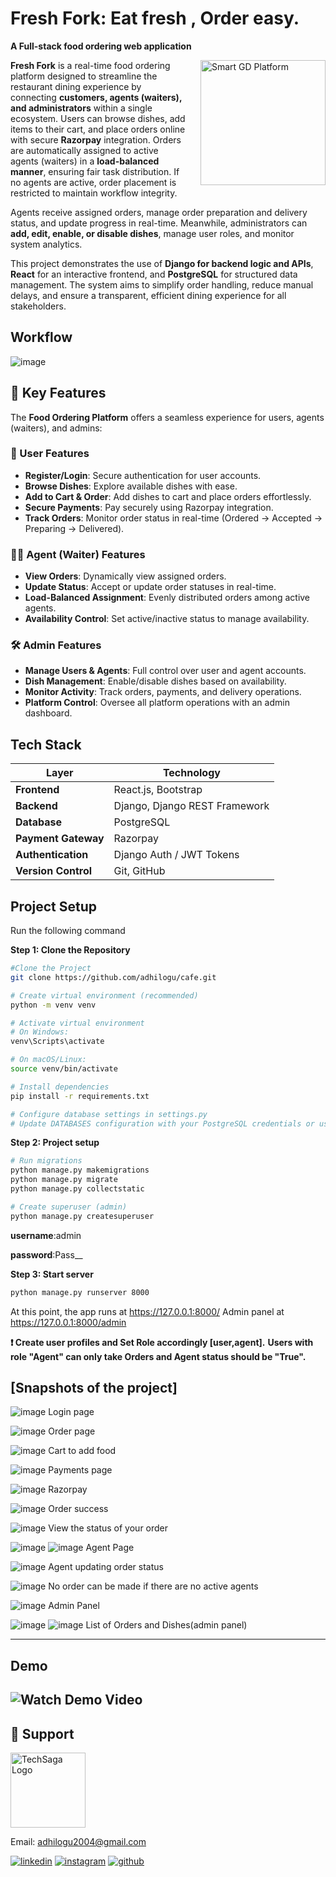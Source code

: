 # Fresh Fork: Eat fresh , Order easy.
**A Full-stack food ordering web application**

<div style="float: right; margin-left: 20px;">
  <img src="git-images/ff.jpg" alt="Smart GD Platform" width="200" />
</div>

**Fresh Fork** is a real-time food ordering platform designed to streamline the restaurant dining experience by connecting **customers, agents (waiters), and administrators** within a single ecosystem. Users can browse dishes, add items to their cart, and place orders online with secure **Razorpay** integration. Orders are automatically assigned to active agents (waiters) in a **load-balanced manner**, ensuring fair task distribution. If no agents are active, order placement is restricted to maintain workflow integrity.

Agents receive assigned orders, manage order preparation and delivery status, and update progress in real-time. Meanwhile, administrators can **add, edit, enable, or disable dishes**, manage user roles, and monitor system analytics.

This project demonstrates the use of **Django for backend logic and APIs**, **React** for an interactive frontend, and **PostgreSQL** for structured data management. The system aims to simplify order handling, reduce manual delays, and ensure a transparent, efficient dining experience for all stakeholders.
## Workflow
![image](git-images/workflow.png)

## 🚀 Key Features

The **Food Ordering Platform** offers a seamless experience for users, agents (waiters), and admins:

### 👤 User Features
- **Register/Login**: Secure authentication for user accounts.
- **Browse Dishes**: Explore available dishes with ease.
- **Add to Cart & Order**: Add dishes to cart and place orders effortlessly.
- **Secure Payments**: Pay securely using Razorpay integration.
- **Track Orders**: Monitor order status in real-time (Ordered → Accepted → Preparing → Delivered).

### 👨‍🍳 Agent (Waiter) Features
- **View Orders**: Dynamically view assigned orders.
- **Update Status**: Accept or update order statuses in real-time.
- **Load-Balanced Assignment**: Evenly distributed orders among active agents.
- **Availability Control**: Set active/inactive status to manage availability.

### 🛠️ Admin Features
- **Manage Users & Agents**: Full control over user and agent accounts.
- **Dish Management**: Enable/disable dishes based on availability.
- **Monitor Activity**: Track orders, payments, and delivery operations.
- **Platform Control**: Oversee all platform operations with an admin dashboard.


## Tech Stack
| Layer              | Technology                        |
|--------------------|-----------------------------------|
| **Frontend**       | React.js, Bootstrap          |
| **Backend**        | Django, Django REST Framework     |
| **Database**       | PostgreSQL                        |
| **Payment Gateway**| Razorpay                          |
| **Authentication** | Django Auth / JWT Tokens          |
| **Version Control**| Git, GitHub                       |

## Project Setup

Run the following command

**Step 1: Clone the Repository**

```bash
#Clone the Project 
git clone https://github.com/adhilogu/cafe.git

# Create virtual environment (recommended) 
python -m venv venv

# Activate virtual environment
# On Windows:
venv\Scripts\activate

# On macOS/Linux:
source venv/bin/activate

# Install dependencies
pip install -r requirements.txt

# Configure database settings in settings.py
# Update DATABASES configuration with your PostgreSQL credentials or use sqlite
```

**Step 2: Project setup**
```bash
# Run migrations
python manage.py makemigrations
python manage.py migrate
python manage.py collectstatic
```

```bash
# Create superuser (admin)
python manage.py createsuperuser
```
**username**:admin

**password**:Pass__

**Step 3: Start server**

```bash
python manage.py runserver 8000
```


At this point, the app runs at https://127.0.0.1:8000/
Admin panel at  https://127.0.0.1:8000/admin

**❗ Create user profiles and Set Role accordingly [user,agent].**
**Users with role "Agent" can only take Orders and 	Agent status should be "True".**



## [Snapshots of the project]

![image](git-images/login.png)
Login page

![image](git-images/order.png)
Order page

![image](git-images/cart.png)
Cart to add food

![image](git-images/payment.png)
Payments page

![image](git-images/paid.png)
Razorpay

![image](git-images/success.png)
Order success

![image](git-images/orderstatus.png)
View the status of your order

![image](git-images/agent.png)
![image](git-images/agentfinished.png)
Agent Page

![image](git-images/update.png)
Agent updating order status

![image](git-images/noagent.png)
No order can be made if there are no active agents 

![image](git-images/a3.png)
Admin Panel

![image](git-images/a1.png)
![image](git-images/a2.png)
List of Orders and Dishes(admin panel)

---
## Demo
![Watch Demo Video](git-images/gd1.gif) 
---
## 📧 Support

<div style="text-align: left;">
  <img src="git-images/techsagalogo.png" alt="TechSaga Logo" style="width: 120px;">
  <p>Email: <a href="mailto:adhilogu2004@gmail.com">adhilogu2004@gmail.com</a></p>
</div>


[![linkedin](https://img.shields.io/badge/linkedin-0A66C2?style=for-the-badge&logo=linkedin&logoColor=white)](https://www.linkedin.com/in/adithya-loganathan-a47218283/)
[![instagram](https://img.shields.io/badge/instagram-E4405F?style=for-the-badge&logo=instagram&logoColor=white)](https://www.instagram.com/adithyaloganathanh/?hl=en)
[![github](https://img.shields.io/badge/github-181717?style=for-the-badge&logo=github&logoColor=white)](https://github.com/adhilogu)



